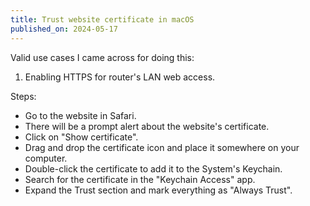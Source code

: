 ```yaml
---
title: Trust website certificate in macOS
published_on: 2024-05-17
---
```

Valid use cases I came across for doing this:
1. Enabling HTTPS for router's LAN web access.

Steps:
- Go to the website in Safari.
- There will be a prompt alert about the website's certificate.
- Click on "Show certificate".
- Drag and drop the certificate icon and place it somewhere on your computer.
- Double-click the certificate to add it to the System's Keychain.
- Search for the certificate in the "Keychain Access" app.
- Expand the Trust section and mark everything as "Always Trust".